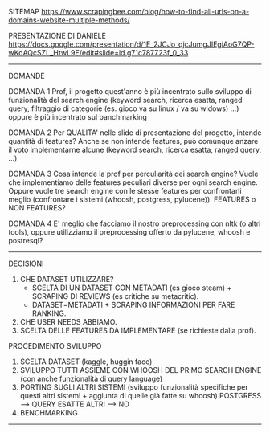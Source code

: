 
SITEMAP
https://www.scrapingbee.com/blog/how-to-find-all-urls-on-a-domains-website-multiple-methods/

PRESENTAZIONE DI DANIELE
https://docs.google.com/presentation/d/1E_2JCJo_qjcJumgJIEgiAoG7QP-wKdAQcSZL_HtwL9E/edit#slide=id.g71c787723f_0_33

----------------------------------------------------------------------------------------------------------------

DOMANDE

DOMANDA 1
Prof, il progetto quest'anno è più incentrato sullo sviluppo di funzionalità del search engine (keyword search, ricerca esatta, ranged query, filtraggio di categorie (es. gioco va su linux / va su widows) ...)
    oppure
è più incentrato sul banchmarking

DOMANDA 2
Per QUALITA' nelle slide di presentazione del progetto, intende quantità di features?
Anche se non intende features, può comunque anzare il voto implementarne alcune (keyword search, ricerca esatta, ranged query, ...)

DOMANDA 3
Cosa intende la prof per perculiarità dei search engine?
    Vuole che implementiamo delle features peculiari diverse per ogni search engine.
    Oppure vuole tre search engine con le stesse features per confrontarli meglio (confrontare i sistemi (whoosh, postgress, pylucene)).
FEATURES o NON FEATURES?

DOMANDA 4
E' meglio che facciamo il nostro preprocessing con nltk (o altri tools), oppure utilizziamo il preprocessing offerto da pylucene, whoosh e postresql?

----------------------------------------------------------------------------------------------------------------

DECISIONI

1. CHE DATASET UTILIZZARE?
    - SCELTA DI UN DATASET CON METADATI (es gioco steam) + SCRAPING DI REVIEWS (es critiche su metacritic).
    - DATASET=METADATI + SCRAPING INFORMAZIONI PER FARE RANKING.
2. CHE USER NEEDS ABBIAMO.
3. SCELTA DELLE FEATURES DA IMPLEMENTARE (se richieste dalla prof).

PROCEDIMENTO SVILUPPO

1. SCELTA DATASET (kaggle, huggin face)
2. SVILUPPO TUTTI ASSIEME CON WHOOSH DEL PRIMO SEARCH ENGINE (con anche funzionalità di query language)
3. PORTING SUGLI ALTRI SISTEMI (sviluppo funzionalità specifiche per questi altri sistemi + aggiunta di quelle già fatte su whoosh)
    POSTGRESS --> QUERY ESATTE
    ALTRI --> NO
4. BENCHMARKING

----------------------------------------------------------------------------------------------------------------------------------------------------------------